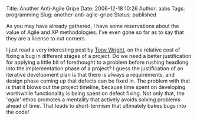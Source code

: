 Title: Another Anti-Agile Gripe
Date: 2006-12-18 10:26
Author: aabs
Tags: programming
Slug: another-anti-agile-gripe
Status: published

As you may have already gathered, I have some reservations about the value of Agile and XP methodologies. I've even gone so far as to say that they are a license to cut corners.

I just read a very interesting post by [Tony Wright](http://anthonyswright.blogspot.com/2005/10/some-fix-time-data.html), on the relative cost of fixing a bug in different stages of a project. Do we need a better justification for applying a little bit of forethought to a problem before rushing headlong into the implementation phase of a project? I guess the justification of an iterative development plan is that there is always a requirements, and design phase coming up that defects can be fixed in. The problem with that is that it blows out the project timeline, because time spent on developing worthwhile functionality is being spent on defect fixing. Not only that, the '*agile'* ethos promotes a mentality that actively avoids solving problems ahead of time. That leads to short-termism that ultimately bakes bugs into the code!
